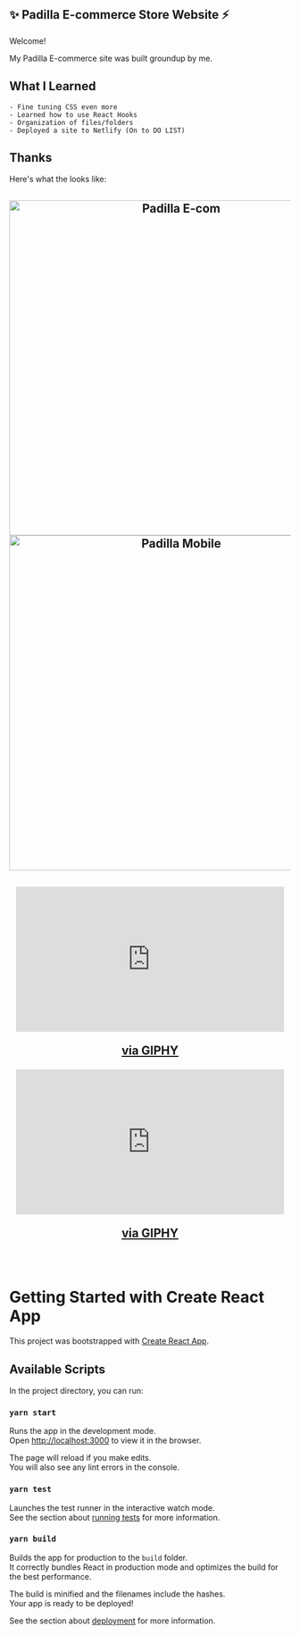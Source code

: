 
   ## ✨ Padilla E-commerce Store Website ⚡️

   Welcome!

My Padilla E-commerce site was built groundup by me.

<!-- ## What I Changed

  - Added external Link buttons to the top and bottom of the site
  - Added Nav buttons to quickly get to your desired section
  - Added a new section for skills and changed section order (this messed with the original formatting quite a bit)
  - Built a Contact Form and integrated email notifications through Netlify
  - Swapped project images for iframes with project demo videos on YouTube
  - Skills feature: I built a component that renders a different image of a burger depending on where on the burger the cursor
    hovers or clicks. The burger images were created in photoshop. I built one div with the burger nested inside, that has a
    sibling div (position: absolute, same height and width as the img) with 3 child divs each taking up about one third of that 
    div's height. Those three divs had event listeners that triggered state change in React, which rendered a new burger img
    and skills set. Each skills set had to be a different component to trigger the animation. My favorite part of the site. 😊
    🍔 -->
    
 ## What I Learned
  
    - Fine tuning CSS even more
    - Learned how to use React Hooks
    - Organization of files/folders
    - Deployed a site to Netlify (On to DO LIST)

## Thanks

 Here's what the looks like:
 <h2 align="center">
   <img src="https://giphy.com/embed/nVuZRmUcBn1Fc6KHm3" alt="Padilla E-com" width="600px" />
   <img sec="https://giphy.com/embed/NYvw0MCqtrYyriTWsj" alt="Padilla Mobile" width="600px" />
  <br>
</h2>
 
 
 
  <h2 align="center">
   <iframe src="https://giphy.com/embed/nVuZRmUcBn1Fc6KHm3" width="480" height="260" frameBorder="0" class="giphy-embed" allowFullScreen></iframe>
   <p><a href="https://giphy.com/gifs/nVuZRmUcBn1Fc6KHm3">via GIPHY</a></p>
   <iframe src="https://giphy.com/embed/NYvw0MCqtrYyriTWsj" width="480" height="260" frameBorder="0" class="giphy-embed" allowFullScreen></iframe>
   <p><a href="https://giphy.com/gifs/NYvw0MCqtrYyriTWsj">via GIPHY</a></p>
  <br>
</h2>

# Getting Started with Create React App

This project was bootstrapped with [Create React App](https://github.com/facebook/create-react-app).

## Available Scripts

In the project directory, you can run:

### `yarn start`

Runs the app in the development mode.\
Open [http://localhost:3000](http://localhost:3000) to view it in the browser.

The page will reload if you make edits.\
You will also see any lint errors in the console.

### `yarn test`

Launches the test runner in the interactive watch mode.\
See the section about [running tests](https://facebook.github.io/create-react-app/docs/running-tests) for more information.

### `yarn build`

Builds the app for production to the `build` folder.\
It correctly bundles React in production mode and optimizes the build for the best performance.

The build is minified and the filenames include the hashes.\
Your app is ready to be deployed!

See the section about [deployment](https://facebook.github.io/create-react-app/docs/deployment) for more information.
